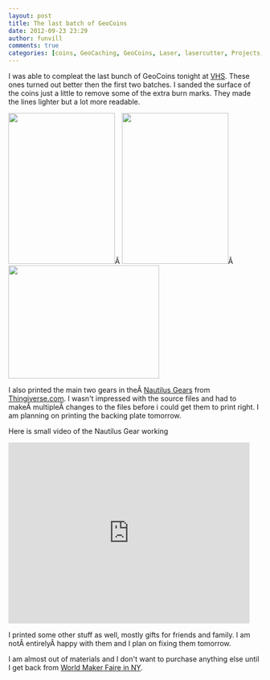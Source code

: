 ```yaml
---
layout: post
title: The last batch of GeoCoins
date: 2012-09-23 23:29
author: funvill
comments: true
categories: [coins, GeoCaching, GeoCoins, Laser, lasercutter, Projects, projects, VHS, Wood]
---
```

I was able to compleat the last bunch of GeoCoins tonight at <a href="vancouver.hackspace.ca">VHS</a>. These ones turned out better then the first two batches. I sanded the surface of the coins just a little to remove some of the extra burn marks. They made the lines lighter but a lot more readable.

<img class="size-medium wp-image-2880" title="gc62-85" src="http://www.abluestar.com/blog/wp-content/uploads/2012/09/gc62-85-212x300.png" alt="" width="212" height="300" />Â <a href="http://www.abluestar.com/blog/wp-content/uploads/2012/09/gc86-109.png"><img class="size-medium wp-image-2879" title="gc86-109" src="http://www.abluestar.com/blog/wp-content/uploads/2012/09/gc86-109-212x300.png" alt="" width="212" height="300" /></a>Â <img class="size-medium wp-image-2877" title="2012-09-23 23.29.05" src="http://www.abluestar.com/blog/wp-content/uploads/2012/09/2012-09-23-23.29.05-300x225.jpg" alt="" width="300" height="225" />

I also printed the main two gears in theÂ <a href="http://www.thingiverse.com/thing:27233">Nautilus Gears</a> from <a href="http://www.thingiverse.com">Thingiverse.com</a>. I wasn't impressed with the source files and had to makeÂ multipleÂ changes to the files before i could get them to print right. I am planning on printing the backing plate tomorrow.

Here is small video of the Nautilus Gear working

<iframe src="http://www.youtube.com/embed/HfTFz79IEz4" frameborder="0" width="480" height="360"></iframe>

I printed some other stuff as well, mostly gifts for friends and family. I am notÂ entirelyÂ happy with them and I plan on fixing them tomorrow.

I am almost out of materials and I don't want to purchase anything else until I get back from <a href="http://makerfaire.com/newyork/2012/index.html">World Maker Faire in NY</a>.
